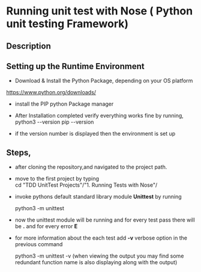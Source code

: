 # Running unit test with Nose ( Python unit testing Framework)

## Description


## Setting up the Runtime Environment

 * Download & Install the Python Package, depending on your OS platform
 
  https://www.python.org/downloads/
 
 * install the PIP python Package manager
   
 * After Installation completed verify everything works fine by running, <br/>
       python3 --version 
       pip --version 
 * if the version number is displayed then the environment is set up

## Steps,

 * after cloning the repository,and navigated to the project path.
 * move to the first project by typing <br/>
     cd "TDD UnitTest Projects"/"1. Running Tests with Nose"/

 * invoke pythons default standard library module __Unittest__ by running

     python3 -m unittest  
 * now the unittest module will be running and for every test pass there will be __.__ and for every error __E__

 * for more information about the each test add __-v__ verbose option in the previous command

     python3 -m unittest -v 
 (when viewing the output you may find some redundant function name is also displaying along with the output)
